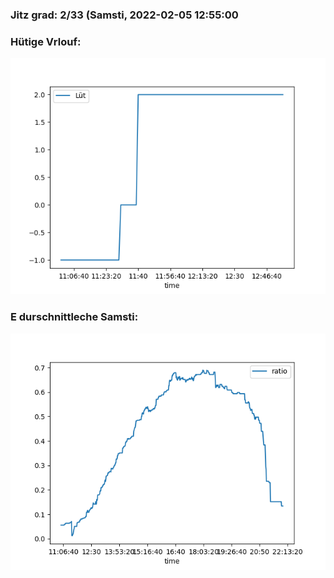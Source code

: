 ### Jitz grad: 2/33 (Samsti, 2022-02-05 12:55:00

### Hütige Vrlouf:
![Graph](Today.png)

### E durschnittleche Samsti:
![Graph](Samsti.png)